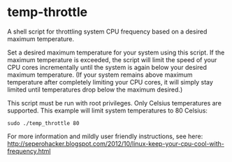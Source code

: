 temp-throttle
=============

A shell script for throttling system CPU frequency based on a desired maximum temperature.

Set a desired maximum temperature for your system using this script. If the maximum temperature is exceeded, the script will limit the speed of your CPU cores incrementally until the system is again below your desired maximum temperature. (If your system remains above maximum temperature after completely limiting your CPU cores, it will simply stay limited until temperatures drop below the maximum desired.)


This script must be run with root privileges. Only Celsius temperatures are supported. This example will limit system temperatures to 80 Celsius:

    sudo ./temp_throttle 80


For more information and mildly user friendly instructions, see here:
http://seperohacker.blogspot.com/2012/10/linux-keep-your-cpu-cool-with-frequency.html
